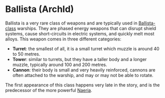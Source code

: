 # Ballista (ArchId)

Ballista is a very rare class of weapons and are typically used in [Ballista-class] warships. They are phased energy
weapons that can disrupt shield systems, cause short-circuits in electric systems, and quickly melt most alloys. This
weapon comes in three different categories:

- **Turret**: the smallest of all, it is a small turret which muzzle is around 40 to 50 metres.
- **Tower**: similar to turrets, but they have a taller body and a longer muzzle, typically around 100 and 200 metres.
- **Cannon**: their body is small and very heavily reinforced, cannons are often attached to the warship, and may or may
not be able to rotate.

The first appearance of this class happens very late in the story, and is the predecessor of the more powerful [Naeria].

[Ballista-class]: ../classes/ballista.md
[Naeria]: ./naeria.md
